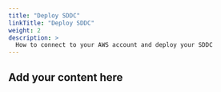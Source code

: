 ```yaml
---
title: "Deploy SDDC"
linkTitle: "Deploy SDDC"
weight: 2
description: >
  How to connect to your AWS account and deploy your SDDC
---
```






## Add your content here



